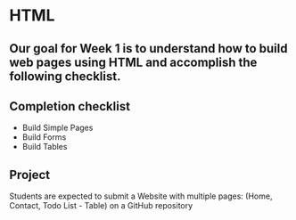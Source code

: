 # HTML

## Our goal for Week 1 is to understand how to build web pages using HTML and accomplish the following checklist.

## Completion checklist 
- Build Simple Pages
- Build Forms
- Build Tables

## Project 
Students are expected to submit a Website with multiple pages: (Home, Contact, Todo List - Table) on a GitHub repository
